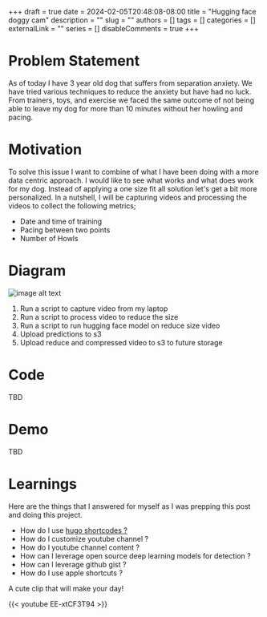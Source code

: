 +++
draft = true
date = 2024-02-05T20:48:08-08:00
title = "Hugging face doggy cam"
description = ""
slug = ""
authors = []
tags = []
categories = []
externalLink = ""
series = []
disableComments = true
+++

# Problem Statement

As of today I have 3 year old dog that suffers from separation anxiety. We have tried various techniques to reduce the
anxiety but have had no luck. From trainers, toys, and exercise we faced the same outcome of not being able to leave
my dog for more than 10 minutes without her howling and pacing.

# Motivation

To solve this issue I want to combine of what I have been doing with a more data centric approach. I would like to see what works and what
does work for my dog. Instead of applying a one size fit all solution let's get a bit more personalized. In a nutshell, I will be capturing videos
and processing the videos to collect the following metrics;

- Date and time of training
- Pacing between two points
- Number of Howls

# Diagram

![image alt text](/doggy-cam-diagram.png)

1. Run a script to capture video from my laptop
2. Run a script to process video to reduce the size
3. Run a script to run hugging face model on reduce size video
4. Upload predictions to s3
5. Upload reduce and compressed video to s3 to future storage


# Code

TBD

# Demo

TBD


# Learnings

Here are the things that I answered for myself as I was prepping this post and doing this project.

- How do I use [hugo shortcodes ?](https://gohugo.io/content-management/shortcodes/#youtube)
- How do I customize youtube channel ?
- How do I youtube channel content ?
- How can I leverage open source deep learning models for detection ?
- How can I leverage github gist ?
- How do I use apple shortcuts ?

A cute clip that will make your day!

{{< youtube  EE-xtCF3T94 >}}
